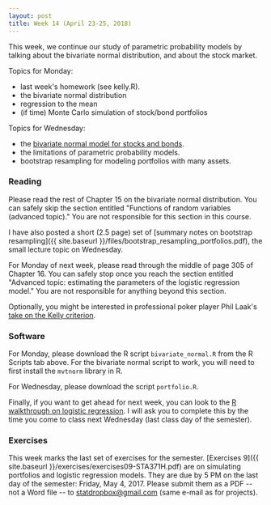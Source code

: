 ```yaml
---
layout: post
title: Week 14 (April 23-25, 2018)
---
```


This week, we continue our study of parametric probability models by talking about the bivariate normal distribution, and about the stock market.  

Topics for Monday:   
- last week's homework (see kelly.R).  
- the bivariate normal distribution  
- regression to the mean  
- (if time) Monte Carlo simulation of stock/bond portfolios  

Topics for Wednesday:  
- the [bivariate normal model for stocks and bonds](https://github.com/jgscott/learnR/blob/master/cases/bvnorm/bvnorm.md).   
- the limitations of parametric probability models.   
- bootstrap resampling for modeling portfolios with many assets.  


### Reading

Please read the rest of Chapter 15 on the bivariate normal distribution.  You can safely skip the section entitled "Functions of random variables (advanced topic)."  You are not responsible for this section in this course.

I have also posted a short (2.5 page) set of [summary notes on bootstrap resampling]({{ site.baseurl }}/files/bootstrap_resampling_portfolios.pdf), the small lecture topic on Wednesday.   

For Monday of next week, please read through the middle of page 305 of Chapter 16.  You can safely stop once you reach the section entitled "Advanced topic: estimating the parameters of the logistic regression model."  You are not responsible for anything beyond this section.

Optionally, you might be interested in professional poker player Phil Laak's [take on the Kelly criterion](http://sports.espn.go.com/espn/poker/columns/story?id=4381359).  

### Software 

For Monday, please download the R script `bivariate_normal.R` from the R Scripts tab above.  For the bivariate normal script to work, you will need to first install the `mvtnorm` library in R.  

For Wednesday, please download the script `portfolio.R`.

Finally, if you want to get ahead for next week, you can look to the [R walkthrough on logistic regression](https://github.com/jgscott/learnR/blob/master/bballbets/bballbets.md).  I will ask you to complete this by the time you come to class next Wednesday (last class day of the semester).  


### Exercises

This week marks the last set of exercises for the semester.  [Exercises 9]({{ site.baseurl }}/exercises/exercises09-STA371H.pdf) are on simulating portfolios and logistic regression models.   They are due by 5 PM on the last day of the semester: Friday, May 4, 2017.  Please submit them as a PDF -- not a Word file -- to statdropbox@gmail.com (same e-mail as for projects).  




